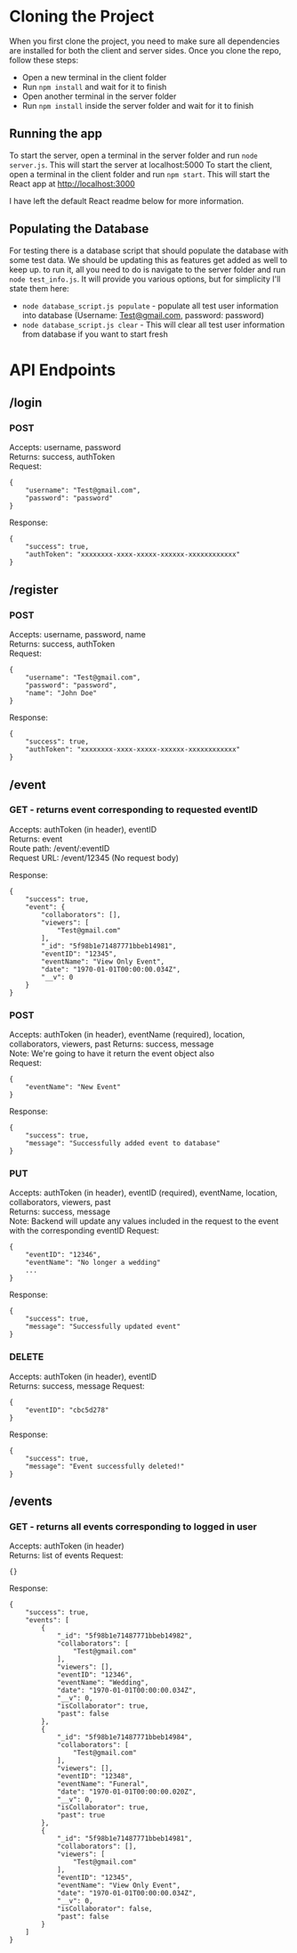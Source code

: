 # Cloning the Project

When you first clone the project, you need to make sure all dependencies are installed for both the client and server sides.
Once you clone the repo, follow these steps:

- Open a new terminal in the client folder
- Run `npm install` and wait for it to finish
- Open another terminal in the server folder
- Run `npm install` inside the server folder and wait for it to finish

## Running the app

To start the server, open a terminal in the server folder and run `node server.js`. This will start the server at localhost:5000
To start the client, open a terminal in the client folder and run `npm start`. This will start the React app at [http://localhost:3000](http://localhost:3000)

I have left the default React readme below for more information.

## Populating the Database

For testing there is a database script that should populate the database with some test data. We should be updating this as features get added as well to keep up.
to run it, all you need to do is navigate to the server folder and run `node test_info.js`. It will provide you various options, but for simplicity I'll state them here:

- `node database_script.js populate` - populate all test user information into database (Username: Test@gmail.com, password: password)
- `node database_script.js clear` - This will clear all test user information from database if you want to start fresh

# API Endpoints

## /login

### POST

Accepts: username, password\
Returns: success, authToken\
Request:

```
{
    "username": "Test@gmail.com",
    "password": "password"
}
```

Response:

```
{
    "success": true,
    "authToken": "xxxxxxxx-xxxx-xxxxx-xxxxxx-xxxxxxxxxxxx"
}
```

## /register

### POST

Accepts: username, password, name\
Returns: success, authToken\
Request:

```
{
    "username": "Test@gmail.com",
    "password": "password",
    "name": "John Doe"
}
```

Response:

```
{
    "success": true,
    "authToken": "xxxxxxxx-xxxx-xxxxx-xxxxxx-xxxxxxxxxxxx"
}
```

## /event

### GET - returns event corresponding to requested eventID

Accepts: authToken (in header), eventID\
Returns: event \
Route path: /event/:eventID \
Request URL: /event/12345
(No request body)

Response:

```
{
    "success": true,
    "event": {
        "collaborators": [],
        "viewers": [
            "Test@gmail.com"
        ],
        "_id": "5f98b1e71487771bbeb14981",
        "eventID": "12345",
        "eventName": "View Only Event",
        "date": "1970-01-01T00:00:00.034Z",
        "__v": 0
    }
}
```

### POST

Accepts: authToken (in header), eventName (required), location, collaborators, viewers, past
Returns: success, message\
Note: We're going to have it return the event object also\
Request:

```
{
    "eventName": "New Event"
}
```

Response:

```
{
    "success": true,
    "message": "Successfully added event to database"
}
```

### PUT

Accepts: authToken (in header), eventID (required), eventName, location, collaborators, viewers, past\
Returns: success, message\
Note: Backend will update any values included in the request to the event with the corresponding eventID
Request:

```
{
    "eventID": "12346",
    "eventName": "No longer a wedding"
    ...
}
```

Response:

```
{
    "success": true,
    "message": "Successfully updated event"
}
```

### DELETE

Accepts: authToken (in header), eventID\
Returns: success, message
Request:

```
{
    "eventID": "cbc5d278"
}
```

Response:

```
{
    "success": true,
    "message": "Event successfully deleted!"
}
```

## /events

### GET - returns all events corresponding to logged in user

Accepts: authToken (in header)\
Returns: list of events
Request:

```
{}
```

Response:

```
{
    "success": true,
    "events": [
        {
            "_id": "5f98b1e71487771bbeb14982",
            "collaborators": [
                "Test@gmail.com"
            ],
            "viewers": [],
            "eventID": "12346",
            "eventName": "Wedding",
            "date": "1970-01-01T00:00:00.034Z",
            "__v": 0,
            "isCollaborator": true,
            "past": false
        },
        {
            "_id": "5f98b1e71487771bbeb14984",
            "collaborators": [
                "Test@gmail.com"
            ],
            "viewers": [],
            "eventID": "12348",
            "eventName": "Funeral",
            "date": "1970-01-01T00:00:00.020Z",
            "__v": 0,
            "isCollaborator": true,
            "past": true
        },
        {
            "_id": "5f98b1e71487771bbeb14981",
            "collaborators": [],
            "viewers": [
                "Test@gmail.com"
            ],
            "eventID": "12345",
            "eventName": "View Only Event",
            "date": "1970-01-01T00:00:00.034Z",
            "__v": 0,
            "isCollaborator": false,
            "past": false
        }
    ]
}
```

